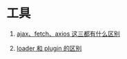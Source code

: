 # 工具

1. [ajax、fetch、axios 这三都有什么区别](https://github.com/kaisa911/DailyInterviewQuestion/blob/master/Questions/Tools/ajax、fetch、axios这三都有什么区别？.md)

2. [loader 和 plugin 的区别](https://github.com/kaisa911/DailyInterviewQuestion/blob/master/Questions/Tools/说一下loader和plugin的区别.md)
